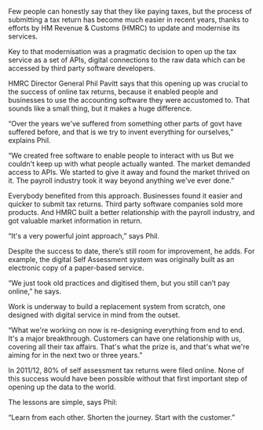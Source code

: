 Few people can honestly say that they like paying taxes, but the process of submitting a tax return has become much easier in recent years, thanks to efforts by HM Revenue & Customs (HMRC) to update and modernise its services.

Key to that modernisation was a pragmatic decision to open up the tax service as a set of APIs, digital connections to the raw data which can be accessed by third party software developers. 

HMRC Director General Phil Pavitt says that this opening up was crucial to the success of online tax returns, because it enabled people and businesses to use the accounting software they were accustomed to. That sounds like a small thing, but it makes a huge difference.

“Over the years we've suffered from something other parts of govt have suffered before, and that is we try to invent everything for ourselves,” explains Phil.

“We created free software to enable people to interact with us But we couldn't keep up with what people actually wanted. The market demanded access to APIs. We started to give it away and found the market thrived on it. The payroll industry took it way beyond anything we've ever done.”

Everybody benefited from this approach. Businesses found it easier and quicker to submit tax returns. Third party software companies sold more products. And HMRC built a better relationship with the payroll industry, and got valuable market information in return. 

“It's a very powerful joint approach,” says Phil.

Despite the success to date, there’s still room for improvement, he adds. For example, the digital Self Assessment system was originally built as an electronic copy of a paper-based service. 

“We just took old practices and digitised them, but you still can’t pay online,” he says.

Work is underway to build a replacement system from scratch, one designed with digital service in mind from the outset.

“What we're working on now is re-designing everything from end to end. It's a major breakthrough. Customers can have one relationship with us, covering all their tax affairs. That's what the prize is, and that's what we're aiming for in the next two or three years.”

In 2011/12, 80% of self assessment tax returns were filed online. None of this success would have been possible without that first important step of opening up the data to the world.

The lessons are simple, says Phil: 

“Learn from each other. Shorten the journey. Start with the customer.”